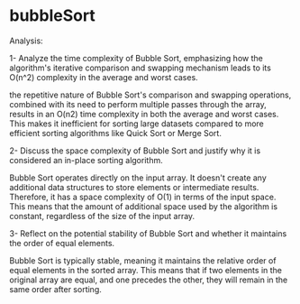 # bubbleSort

Analysis:

1- Analyze the time complexity of Bubble Sort, emphasizing how the algorithm's iterative 
comparison and swapping mechanism leads to its O(n^2) complexity in the average and 
worst cases.

the repetitive nature of Bubble Sort's comparison and swapping operations, 
combined with its need to perform multiple passes through the array, results in an
O(n2) time complexity in both the average and worst cases. This makes it inefficient for
sorting large datasets compared to more efficient sorting algorithms like Quick Sort 
or Merge Sort.

2- Discuss the space complexity of Bubble Sort and justify why it is considered an 
in-place sorting algorithm.

Bubble Sort operates directly on the input array. It doesn't create any additional 
data structures to store elements or intermediate results. Therefore, it has a space 
complexity of O(1) in terms of the input space. This means that the amount of additional
space used by the algorithm is constant, regardless of the size of the input array.

3- Reflect on the potential stability of Bubble Sort and whether it maintains the order 
of equal elements.

Bubble Sort is typically stable, meaning it maintains the relative order of equal 
elements in the sorted array. This means that if two elements in the original array 
are equal, and one precedes the other, they will remain in the same order after sorting.

